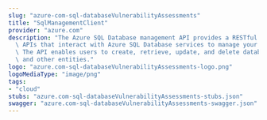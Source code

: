 ```yaml
---
slug: "azure-com-sql-databaseVulnerabilityAssessments"
title: "SqlManagementClient"
provider: "azure.com"
description: "The Azure SQL Database management API provides a RESTful set of web\
  \ APIs that interact with Azure SQL Database services to manage your databases.\
  \ The API enables users to create, retrieve, update, and delete databases, servers,\
  \ and other entities."
logo: "azure.com-sql-databaseVulnerabilityAssessments-logo.png"
logoMediaType: "image/png"
tags:
- "cloud"
stubs: "azure.com-sql-databaseVulnerabilityAssessments-stubs.json"
swagger: "azure.com-sql-databaseVulnerabilityAssessments-swagger.json"
---
```

